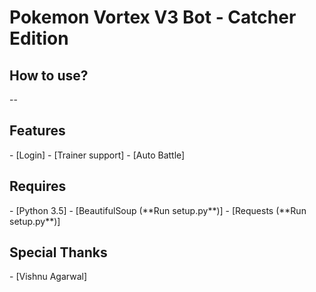 <h1>Pokemon Vortex V3 Bot - Catcher Edition</h1>

<h2>How to use?</h2>
--
<br />

<h2><a name="features">Features</a></h2>
 - [Login]
 - [Trainer support]
 - [Auto Battle]
<br/>

<h2><a name="requires">Requires</a></h2>
 - [Python 3.5]
 - [BeautifulSoup (**Run setup.py**)] 
 - [Requests (**Run setup.py**)] 
<br/>

<h2><a name="requires">Special Thanks</a></h2>
 - [Vishnu Agarwal]
<br/>
